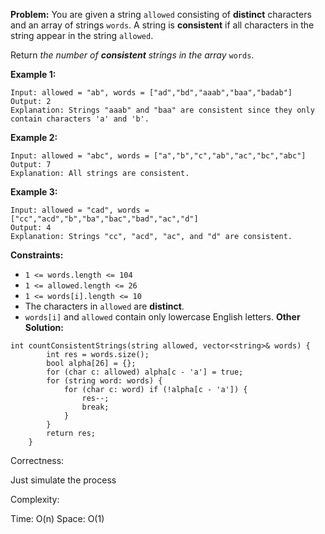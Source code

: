 **Problem:**
You are given a string `allowed` consisting of **distinct** characters and an array of strings `words`. A string is **consistent** if all characters in the string appear in the string `allowed`.

Return *the number of **consistent** strings in the array* `words`.

 

**Example 1:**

```
Input: allowed = "ab", words = ["ad","bd","aaab","baa","badab"]
Output: 2
Explanation: Strings "aaab" and "baa" are consistent since they only contain characters 'a' and 'b'.
```

**Example 2:**

```
Input: allowed = "abc", words = ["a","b","c","ab","ac","bc","abc"]
Output: 7
Explanation: All strings are consistent.
```

**Example 3:**

```
Input: allowed = "cad", words = ["cc","acd","b","ba","bac","bad","ac","d"]
Output: 4
Explanation: Strings "cc", "acd", "ac", and "d" are consistent.
```

 

**Constraints:**

- `1 <= words.length <= 104`
- `1 <= allowed.length <= 26`
- `1 <= words[i].length <= 10`
- The characters in `allowed` are **distinct**.
- `words[i]` and `allowed` contain only lowercase English letters.
**Other Solution:**
```
int countConsistentStrings(string allowed, vector<string>& words) {
        int res = words.size();
        bool alpha[26] = {};
        for (char c: allowed) alpha[c - 'a'] = true;
        for (string word: words) {
            for (char c: word) if (!alpha[c - 'a']) {
                res--;
                break;
            }
        }
        return res;
    }
```
Correctness:

Just simulate the process

Complexity:

Time: O(n)
Space: O(1)